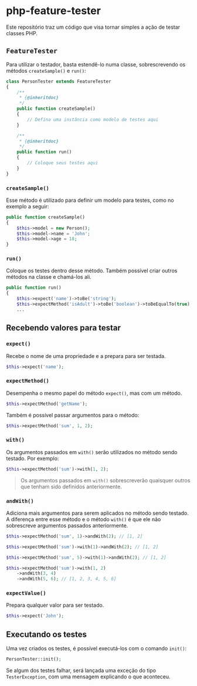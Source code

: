 # php-feature-tester

Este repositório traz um código que visa tornar simples a ação de testar classes PHP.

## `FeatureTester`

Para utilizar o testador, basta estendê-lo numa classe, sobrescrevendo os métodos `createSample()` e `run()`:

```php
class PersonTester extends FeatureTester
{
    /**
     * {@inheritdoc}
     */
    public function createSample()
    {
        // Defina uma instância como modelo de testes aqui
    }

    /**
     * {@inheritdoc}
     */
    public function run()
    {
        // Coloque seus testes aqui
    }
}
```

### `createSample()`

Esse método é utilizado para definir um modelo para testes, como no exemplo a seguir:

```php
public function createSample()
{
    $this->model = new Person();
    $this->model->name = 'John';
    $this->model->age = 18;
}
```

### `run()`

Coloque os testes dentro desse método. Também possível criar outros métodos na classe e chamá-los ali.

```php
public function run()
{
    $this->expect('name')->toBe('string');
    $this->expectMethod('isAdult')->toBe('boolean')->toBeEqualTo(true);
    ...
```

## Recebendo valores para testar

### `expect()`

Recebe o nome de uma propriedade e a prepara para ser testada.

```php
$this->expect('name');
```

### `expectMethod()`

Desempenha o mesmo papel do método `expect()`, mas com um método.

```php
$this->expectMethod('getName');
```

Também é possível passar argumentos para o método:

```php
$this->expectMethod('sum', 1, 2);
```

### `with()`

Os argumentos passados em `with()` serão utilizados no método sendo testado. Por exemplo:

```php
$this->expectMethod('sum')->with(1, 2);
```

>Os argumentos passados em `with()` sobrescreverão quaisquer outros que tenham sido definidos anteriormente.

### `andWith()`

Adiciona mais argumentos para serem aplicados no método sendo testado. A diferença entre esse método e o método `with()` é que ele não sobrescreve argumentos passados anteriormente.

```php
$this->expectMethod('sum', 1)->andWith(2); // [1, 2]

$this->expectMethod('sum')->with(1)->andWith(2); // [1, 2]

$this->expectMethod('sum', 5)->with(1)->andWith(2); // [1, 2]

$this->expectMethod('sum')->with(1, 2)
    ->andWith(3, 4)
    ->andWith(5, 6); // [1, 2, 3, 4, 5, 6]
```

### `expectValue()`

Prepara qualquer valor para ser testado.

```php
$this->expect('John');
```

## Executando os testes

Uma vez criados os testes, é possível executá-los com o comando `init()`:

```php
PersonTester::init();
```

Se algum dos testes falhar, será lançada uma exceção do tipo `TesterException`, com uma mensagem explicando o que aconteceu.